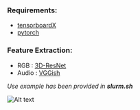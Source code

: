  ### Requirements:
 * [tensorboardX](https://github.com/lanpa/tensorboardX)
 * [pytorch](https://pytorch.org)

  ### Feature Extraction:
  * RGB : [3D-ResNet](https://github.com/kenshohara/video-classification-3d-cnn-pytorch)
  * Audio : [VGGish](https://github.com/tensorflow/models/tree/master/research/audioset/vggish)

 *Use example has been provided in **slurm.sh***

![Alt text](C:/Users/CHC/사진/system.png)
